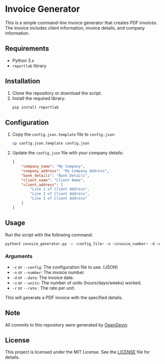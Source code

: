 # Invoice Generator

This is a simple command-line invoice generator that creates PDF invoices. The invoice includes client information, invoice details, and company information.

## Requirements

- Python 3.x
- `reportlab` library

## Installation

1. Clone the repository or download the script.
2. Install the required library:
   ```bash
   pip install reportlab
   ```

## Configuration

1. Copy the `config.json.template` file to `config.json`:
   ```bash
   cp config.json.template config.json
   ```

2. Update the `config.json` file with your company details:
   ```json
   {
       "company_name": "My Company",
       "company_address": "My Company Address",
       "bank_details": "Bank Details",
       "client_name": "Client Name",
       "client_address": [
           "Line 1 of Client Address",
           "Line 2 of Client Address",
           "Line 3 of Client Address"
       ]
   }
   ```

## Usage

Run the script with the following command:

```bash
python3 invoice_generator.py -c <config_file> -n <invoice_number> -d <date> -hr <hours> -r <rate>
```

### Arguments

- `-c` or `--config`: The configuration file to use. (JSON)
- `-n` or `--number`: The invoice number. 
- `-d` or `--date`: The invoice date.
- `-u` or `--units`: The number of units (hours/days/weeks) worked. 
- `-r` or `--rate` : The rate per unit.


This will generate a PDF invoice with the specified details.

## Note

All commits to this repository were generated by [OpenDevin](https://github.com/OpenDevin/OpenDevin).

## License

This project is licensed under the MIT License. See the [LICENSE](LICENSE) file for details.
